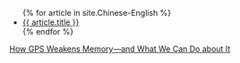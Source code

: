 <ul>
    {% for article in site.Chinese-English %}
        <li><a href="{{article.url}}">{{ article.title }}</a></li>
    {% endfor %}
</ul>

[How GPS Weakens Memory—and What We Can Do about It](/assets/files/pdf/EN-CH-how-gps-weakens-memory.pdf)
